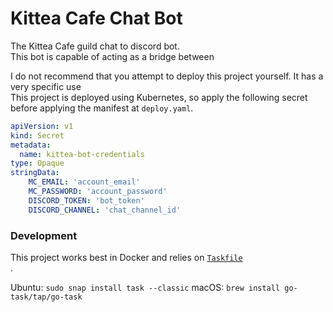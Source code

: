 # Kittea Cafe Chat Bot
The Kittea Cafe guild chat to discord bot.<br/>
This bot is capable of acting as a bridge between

I do not recommend that you attempt to deploy this project yourself. It has a very specific use <br/>
This project is deployed using Kubernetes, so apply the following secret before applying the manifest at `deploy.yaml`.
```yaml
apiVersion: v1
kind: Secret
metadata:
  name: kittea-bot-credentials
type: Opaque
stringData:
    MC_EMAIL: 'account_email'
    MC_PASSWORD: 'account_password'
    DISCORD_TOKEN: 'bot_token'
    DISCORD_CHANNEL: 'chat_channel_id'
```

### Development
This project works best in Docker and relies on [`Taskfile`](https://taskfile.dev/)<br/>.

Ubuntu: `sudo snap install task --classic`
macOS: `brew install go-task/tap/go-task`
